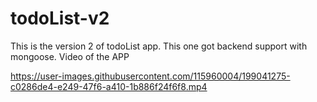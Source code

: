 # todoList-v2
This is the version 2 of todoList app. This one got backend support with mongoose.
Video of the APP

https://user-images.githubusercontent.com/115960004/199041275-c0286de4-e249-47f6-a410-1b886f24f6f8.mp4

